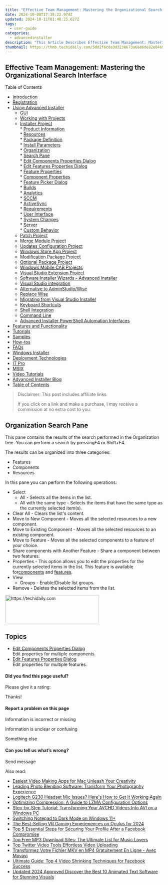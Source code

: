 ```yaml
---
title: "Effective Team Management: Mastering the Organizational Search Interface"
date: 2024-10-08T17:38:22.974Z
updated: 2024-10-11T01:48:25.627Z
tags:
  - user-guide
categories:
  - advancedinstaller
description: "This Article Describes Effective Team Management: Mastering the Organizational Search Interface"
thumbnail: https://thmb.techidaily.com/5dd2f6cde3d323e673a6ae6de82e04690c6752ca51d81e51c29c7b758bb18642.jpg
---
```


## Effective Team Management: Mastering the Organizational Search Interface

Table of Contents

* [Introduction](https://tools.techidaily.com/advancedinstaller/products/)
* [Registration](https://tools.techidaily.com/advancedinstaller/products/)
* [Using Advanced Installer](https://tools.techidaily.com/advancedinstaller/products/)  
   * [GUI](https://tools.techidaily.com/advancedinstaller/products/)  
   * [Working with Projects](https://tools.techidaily.com/advancedinstaller/products/)  
   * [Installer Project](https://tools.techidaily.com/advancedinstaller/products/)  
         * [Product Information](https://tools.techidaily.com/advancedinstaller/products/)  
         * [Resources](https://tools.techidaily.com/advancedinstaller/products/)  
         * [Package Definition](https://tools.techidaily.com/advancedinstaller/products/)  
                  * [Install Parameters](https://tools.techidaily.com/advancedinstaller/products/)  
                  * [Organization](https://tools.techidaily.com/advancedinstaller/products/)  
                              * [Search Pane](https://tools.techidaily.com/advancedinstaller/products/)  
                                             * [Edit Components Properties Dialog](https://tools.techidaily.com/advancedinstaller/products/)  
                                             * [Edit Features Properties Dialog](https://tools.techidaily.com/advancedinstaller/products/)  
                              * [Feature Properties](https://tools.techidaily.com/advancedinstaller/products/)  
                              * [Component Properties](https://tools.techidaily.com/advancedinstaller/products/)  
                              * [Feature Picker Dialog](https://tools.techidaily.com/advancedinstaller/products/)  
                  * [Builds](https://tools.techidaily.com/advancedinstaller/products/)  
                  * [Analytics](https://tools.techidaily.com/advancedinstaller/products/)  
                  * [SCCM](https://tools.techidaily.com/advancedinstaller/products/)  
                  * [ActiveSync](https://tools.techidaily.com/advancedinstaller/products/)  
         * [Requirements](https://tools.techidaily.com/advancedinstaller/products/)  
         * [User Interface](https://tools.techidaily.com/advancedinstaller/products/)  
         * [System Changes](https://tools.techidaily.com/advancedinstaller/products/)  
         * [Server](https://tools.techidaily.com/advancedinstaller/products/)  
         * [Custom Behavior](https://tools.techidaily.com/advancedinstaller/products/)  
   * [Patch Project](https://tools.techidaily.com/advancedinstaller/products/)  
   * [Merge Module Project](https://tools.techidaily.com/advancedinstaller/products/)  
   * [Updates Configuration Project](https://tools.techidaily.com/advancedinstaller/products/)  
   * [Windows Store App Project](https://tools.techidaily.com/advancedinstaller/products/)  
   * [Modification Package Project](https://tools.techidaily.com/advancedinstaller/products/)  
   * [Optional Package Project](https://tools.techidaily.com/advancedinstaller/products/)  
   * [Windows Mobile CAB Projects](https://tools.techidaily.com/advancedinstaller/products/)  
   * [Visual Studio Extension Project](https://tools.techidaily.com/advancedinstaller/products/)  
   * [Software Installer Wizards - Advanced Installer](https://tools.techidaily.com/advancedinstaller/products/)  
   * [Visual Studio integration](https://tools.techidaily.com/advancedinstaller/products/)  
   * [Alternative to AdminStudio/Wise](https://tools.techidaily.com/advancedinstaller/products/)  
   * [Replace Wise](https://tools.techidaily.com/advancedinstaller/products/)  
   * [Migrating from Visual Studio Installer](https://tools.techidaily.com/advancedinstaller/products/)  
   * [Keyboard Shortcuts](https://tools.techidaily.com/advancedinstaller/products/)  
   * [Shell Integration](https://tools.techidaily.com/advancedinstaller/products/)  
   * [Command Line](https://tools.techidaily.com/advancedinstaller/products/)  
   * [Advanced Installer PowerShell Automation Interfaces](https://tools.techidaily.com/advancedinstaller/products/)
* [Features and Functionality](https://tools.techidaily.com/advancedinstaller/products/)
* [Tutorials](https://tools.techidaily.com/advancedinstaller/products/)
* [Samples](https://tools.techidaily.com/advancedinstaller/products/)
* [How-tos](https://tools.techidaily.com/advancedinstaller/products/)
* [FAQs](https://tools.techidaily.com/advancedinstaller/products/)
* [Windows Installer](https://tools.techidaily.com/advancedinstaller/products/)
* [Deployment Technologies](https://tools.techidaily.com/advancedinstaller/products/)
* [IT Pro](https://tools.techidaily.com/advancedinstaller/products/)
* [MSIX](https://tools.techidaily.com/advancedinstaller/products/)
* [Video Tutorials](https://tools.techidaily.com/advancedinstaller/products/)
* [Advanced Installer Blog](https://tools.techidaily.com/advancedinstaller/products/)
* [Table of Contents](https://tools.techidaily.com/advancedinstaller/products/)

>  Disclaimer: This post includes affiliate links
>
>  If you click on a link and make a purchase, I may receive a commission at no extra cost to you.
>

## Organization Search Pane

This pane contains the results of the search performed in the Organization tree. You can perform a search by pressingF4 or Shift+F4.

The results can be organized into three categories:

* Features
* Components
* Resources

In this pane you can perform the following operations:

* Select  
   * All - Selects all the items in the list.  
   * All with the same type - Selects the items that have the same type as the currently selected item(s).
* Clear All - Clears the list's content.
* Move to New Component - Moves all the selected resources to a new component.
* Move to Existing Component - Moves all the selected resources to an existing component.
* Move to Feature - Moves all the selected components to a feature of your choice.
* Share components with Another Feature - Share a component between two features.
* Properties - This option allows you to edit the properties for the currently selected items in the list. This feature is available for[components](https://tools.techidaily.com/advancedinstaller/products/) and [features](https://tools.techidaily.com/advancedinstaller/products/).
* View  
   * Groups - Enable/Disable list groups.
* Remove - Deletes the selected items from the list.

<!-- affiliate ads begin -->
<a href="https://aligracehair.sjv.io/c/5597632/1885928/19272" target="_top" id="1885928">
  <img src="//a.impactradius-go.com/display-ad/19272-1885928" border="0" alt="https://techidaily.com" width="300" height="90"/>
</a>
<img height="0" width="0" src="https://aligracehair.sjv.io/i/5597632/1885928/19272" style="position:absolute;visibility:hidden;" border="0" />
<!-- affiliate ads end -->

## Topics

* [Edit Components Properties Dialog](https://tools.techidaily.com/advancedinstaller/products/)  
Edit properties for multiple components.
* [Edit Features Properties Dialog](https://tools.techidaily.com/advancedinstaller/products/)  
Edit properties for multiple features.

#### Did you find this page useful?

Please give it a rating:

 Thanks!

#### Report a problem on this page

Information is incorrect or missing

Information is unclear or confusing

Something else

#### Can you tell us what’s wrong?

Send message

<ins class="adsbygoogle"
     style="display:block"
     data-ad-format="autorelaxed"
     data-ad-client="ca-pub-7571918770474297"
     data-ad-slot="1223367746"></ins>

<ins class="adsbygoogle"
     style="display:block"
     data-ad-client="ca-pub-7571918770474297"
     data-ad-slot="8358498916"
     data-ad-format="auto"
     data-full-width-responsive="true"></ins>

<span class="atpl-alsoreadstyle">Also read:</span>
<div><ul>
<li><a href="https://ai-vdieo-software.techidaily.com/easiest-video-making-apps-for-mac-unleash-your-creativity/"><u>Easiest Video Making Apps for Mac Unleash Your Creativity</u></a></li>
<li><a href="https://fox-web3.techidaily.com/leading-photo-blending-software-transform-your-photography-experience/"><u>Leading Photo Blending Software: Transform Your Photography Experience</u></a></li>
<li><a href="https://sound-issues.techidaily.com/1723016255772-logitech-g230-headset-mic-issues-heres-how-to-get-it-working-again/"><u>Logitech G230 Headset Mic Issues? Here's How to Get It Working Again</u></a></li>
<li><a href="https://fox-web3.techidaily.com/optimizing-compression-a-guide-to-lzma-configuration-options/"><u>Optimizing Compression: A Guide to LZMA Configuration Options</u></a></li>
<li><a href="https://fox-web3.techidaily.com/step-by-step-tutorial-transforming-your-avchd-videos-into-avi-on-a-windows-pc/"><u>Step-by-Step Tutorial: Transforming Your AVCHD Videos Into AVI on a Windows PC</u></a></li>
<li><a href="https://win11.techidaily.com/switching-notepad-to-dark-mode-on-windows-11plus/"><u>Switching Notepad to Dark Mode on Windows 11+</u></a></li>
<li><a href="https://fox-boxes.techidaily.com/the-best-selling-vr-gaming-experienences-on-oculus-for-2024/"><u>The Best-Selling VR Gaming Experienences on Oculus for 2024</u></a></li>
<li><a href="https://fox-web3.techidaily.com/top-5-essential-steps-for-securing-your-profile-after-a-facebook-compromise/"><u>Top 5 Essential Steps for Securing Your Profile After a Facebook Compromise</u></a></li>
<li><a href="https://fox-web3.techidaily.com/top-free-mp3-download-sites-the-ultimate-list-for-music-lovers/"><u>Top Free MP3 Download Sites: The Ultimate List for Music Lovers</u></a></li>
<li><a href="https://fox-glue.techidaily.com/top-twitter-video-tools-effortless-video-uploading/"><u>Top Twitter Video Tools Effortless Video Uploading</u></a></li>
<li><a href="https://solve-helper.techidaily.com/transformez-votre-fichier-mkv-en-mp4-gratuitement-en-ligne-avec-movavi/"><u>Transformez Votre Fichier MKV en MP4 Gratuitement En Ligne - Avec Movavi</u></a></li>
<li><a href="https://fox-web3.techidaily.com/ultimate-guide-top-4-video-shrinking-techniques-for-facebook-success/"><u>Ultimate Guide: Top 4 Video Shrinking Techniques for Facebook Success</u></a></li>
<li><a href="https://ai-video-apps.techidaily.com/updated-2024-approved-discover-the-best-10-animated-text-software-for-stunning-visuals/"><u>Updated 2024 Approved Discover the Best 10 Animated Text Software for Stunning Visuals</u></a></li>
</ul></div>

